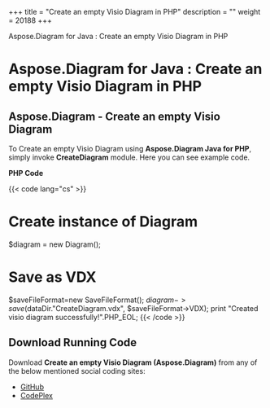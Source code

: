 +++
title = "Create an empty Visio Diagram in PHP" 
description = "" 
weight = 20188 
+++

Aspose.Diagram for Java : Create an empty Visio Diagram in PHP  

# Aspose.Diagram for Java : Create an empty Visio Diagram in PHP


## Aspose.Diagram - Create an empty Visio Diagram

To Create an empty Visio Diagram using **Aspose.Diagram Java for PHP**, simply invoke **CreateDiagram** module. Here you can see example code.

**PHP Code**

{{< code lang="cs" >}}
# Create instance of Diagram
$diagram = new Diagram();

# Save as VDX
$saveFileFormat=new SaveFileFormat();
$diagram->save($dataDir."CreateDiagram.vdx", $saveFileFormat->VDX);
print "Created visio diagram successfully!".PHP_EOL;
{{< /code >}}

## Download Running Code

Download **Create an empty Visio Diagram (Aspose.Diagram)** from any of the below mentioned social coding sites:

*   [GitHub](https://github.com/asposediagram/Aspose.Diagram-for-Java/blob/master/Plugins/Aspose_Diagram_Java_for_PHP/src/aspose/diagram/WorkingwithDiagrams/CreateDiagram.php)
*   [CodePlex](https://asposediagramjavaphp.codeplex.com/SourceControl/latest#src/aspose/diagram/WorkingwithMasters/CheckPresenceOfMaster.php)

